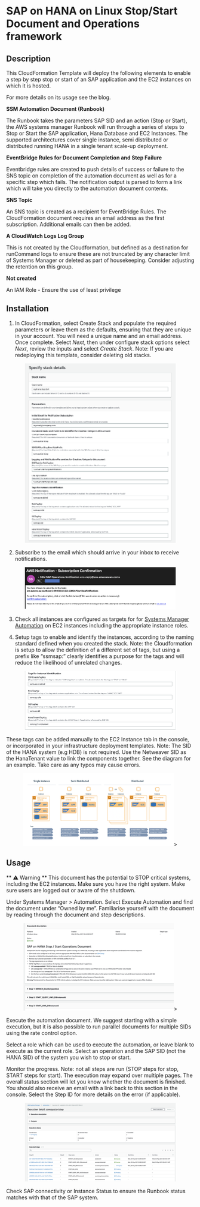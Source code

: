 # SAP on HANA on Linux Stop/Start Document and Operations framework

## Description

This CloudFormation Template will deploy the following elements to enable a step by step stop or start of an SAP application and the EC2 instances on which it is hosted.

For more details on its usage see the blog.

**SSM Automation Document (Runbook)**

  The Runbook takes the parameters SAP SID and an action (Stop or Start), the AWS systems manager Runbook will run through a series of steps to Stop or Start the SAP application, Hana Database and EC2 Instances. The supported architectures cover single instance, semi distributed or distributed running HANA in a single tenant scale-up deployment.

**EventBridge Rules for Document Completion and Step Failure**

Eventbridge rules are created to push details of success or failure to the SNS topic on completion of the automation document as well as for a specific step which fails. The notification output is parsed to form a link which will take you directly to the automation document contents.

**SNS Topic**

An SNS topic is created as a recipient for EventBridge Rules. The CloudFormation document requires an email address as the first subscription. Additional emails can then be added.

**A CloudWatch Logs Log Group**

This is not created by the Cloudformation, but defined as a destination for runCommand logs to ensure these are not truncated by any character limit of Systems Manager or deleted as part of housekeeping. Consider adjusting the retention on this group.

**Not created**

An IAM Role - Ensure the use of least privilege


## Installation


1. In CloudFormation, select Create Stack and populate the required parameters or leave them as the defaults, ensuring that they are unique in your account. You will need a unique name and an email address.
Once complete. Select _Next_, then under configure stack options select _Next_, review the inputs and select _Create Stack_.
Note: If you are redeploying this template, consider deleting old stacks.

<p align="center">
<img src="images/2021/06/image-specify-stack-details.png" alt="image_ssm_doc_descriptions" width=80% >
</p>

2. Subscribe to the email which should arrive in your inbox to receive notifications.

<p align="center">
<img src="/images/2021/06/image-email-subscription.png" alt="image_ssm_doc_descriptions" width=80% >
</p>


3. Check all instances are configured as targets for for [Systems Manager Automation](https://docs.aws.amazon.com/systems-manager/latest/userguide/systems-manager-setting-up.html) on EC2 instances including the appropriate instance roles.

4. Setup tags to enable and identify the instances, according to the naming standard defined when you created the stack. Note: the Cloudformation is setup to allow the definition of a different set of tags, but using a prefix like “ssmsap:” clearly identifies a purpose for the tags and will reduce the likelihood of unrelated changes.

<p align="center">
<img src="/images/2021/06/image-tags-from-cfn.png" alt="image_ssm_doc_descriptions" width=80% >
</p>

These tags can be added manually to the EC2 Instance tab in the console, or incorporated in your infrastructure deployment templates. Note: The SID of the HANA system (e.g HDB) is not required. Use the Netweaver SID as the HanaTenant value to link the components together. See the diagram for an example. Take care as any typos may cause errors.

<p align="center">
<img src="/images/2021/06/image-required-tags.png" alt="image_ssm_doc_descriptions" width=80% >>
</p>


## Usage


** :warning: Warning ** This document has the potential to STOP critical systems, including the EC2 instances. Make sure you have the right system. Make sure users are logged out or aware of the shutdown.

Under Systems Manager > Automation. Select Execute Automation and find the document under “Owned by me”. Familiarise yourself with the document by reading through the document and step descriptions.

<p align="center">
<img src="images/2021/06/image-ssm-doc-descriptions.png" alt="image_ssm_doc_descriptions" width=80% >>
</p>

Execute the automation document. We suggest starting with a simple execution, but it is also possible to run parallel documents for multiple SIDs using the rate control option.

Select a role which can be used to execute the automation, or leave blank to execute as the current role. Select an operation and the SAP SID (not the HANA SID) of the system you wish to stop or start.


Monitor the progress. Note: not all steps are run (STOP steps for stop, START steps for start). The execution may expand over multiple pages. The overall status section will let you know whether the document is finished. You should also receive an email with a link back to this section in the console. Select the Step ID for more details on the error (if applicable).

<p align="center">
<img src="images/2021/06/image-step-progress.png" alt="image_step_progress" width=80% >
</p>



Check SAP connectivity or Instance Status to ensure the Runbook status matches with that of the SAP system.
